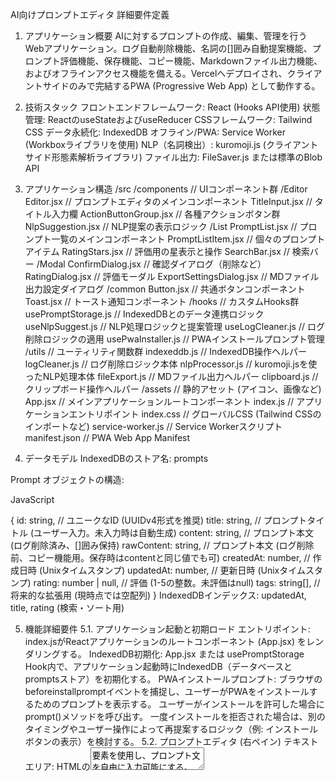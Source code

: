AI向けプロンプトエディタ 詳細要件定義
1. アプリケーション概要
AIに対するプロンプトの作成、編集、管理を行うWebアプリケーション。ログ自動削除機能、名詞の[]囲み自動提案機能、プロンプト評価機能、保存機能、コピー機能、Markdownファイル出力機能、およびオフラインアクセス機能を備える。Vercelへデプロイされ、クライアントサイドのみで完結するPWA (Progressive Web App) として動作する。

2. 技術スタック
フロントエンドフレームワーク: React (Hooks API使用)
状態管理: ReactのuseStateおよびuseReducer
CSSフレームワーク: Tailwind CSS
データ永続化: IndexedDB
オフライン/PWA: Service Worker (Workboxライブラリを使用)
NLP（名詞検出）: kuromoji.js (クライアントサイド形態素解析ライブラリ)
ファイル出力: FileSaver.js または標準のBlob API
3. アプリケーション構造
/src
  /components           // UIコンポーネント群
    /Editor
      Editor.jsx        // プロンプトエディタのメインコンポーネント
      TitleInput.jsx    // タイトル入力欄
      ActionButtonGroup.jsx // 各種アクションボタン群
      NlpSuggestion.jsx   // NLP提案の表示ロジック
    /List
      PromptList.jsx      // プロンプト一覧のメインコンポーネント
      PromptListItem.jsx  // 個々のプロンプトアイテム
      RatingStars.jsx     // 評価用の星表示と操作
      SearchBar.jsx       // 検索バー
    /Modal
      ConfirmDialog.jsx   // 確認ダイアログ（削除など）
      RatingDialog.jsx    // 評価モーダル
      ExportSettingsDialog.jsx // MDファイル出力設定ダイアログ
    /common
      Button.jsx          // 共通ボタンコンポーネント
      Toast.jsx           // トースト通知コンポーネント
  /hooks                // カスタムHooks群
    usePromptStorage.js   // IndexedDBとのデータ連携ロジック
    useNlpSuggest.js      // NLP処理ロジックと提案管理
    useLogCleaner.js      // ログ削除ロジックの適用
    usePwaInstaller.js    // PWAインストールプロンプト管理
  /utils                // ユーティリティ関数群
    indexeddb.js          // IndexedDB操作ヘルパー
    logCleaner.js         // ログ削除ロジック本体
    nlpProcessor.js       // kuromoji.jsを使ったNLP処理本体
    fileExport.js         // MDファイル出力ヘルパー
    clipboard.js          // クリップボード操作ヘルパー
  /assets               // 静的アセット (アイコン、画像など)
  App.jsx               // メインアプリケーションルートコンポーネント
  index.js              // アプリケーションエントリポイント
  index.css             // グローバルCSS (Tailwind CSSのインポートなど)
  service-worker.js     // Service Workerスクリプト
  manifest.json         // PWA Web App Manifest
4. データモデル
IndexedDBのストア名: prompts

Prompt オブジェクトの構造:

JavaScript

{
  id: string,                 // ユニークなID (UUIDv4形式を推奨)
  title: string,              // プロンプトタイトル (ユーザー入力。未入力時は自動生成)
  content: string,            // プロンプト本文 (ログ削除済み、[]囲み保持)
  rawContent: string,         // プロンプト本文 (ログ削除前、コピー機能用。保存時はcontentと同じ値でも可)
  createdAt: number,          // 作成日時 (Unixタイムスタンプ)
  updatedAt: number,          // 更新日時 (Unixタイムスタンプ)
  rating: number | null,      // 評価 (1-5の整数。未評価はnull)
  tags: string[],             // 将来的な拡張用 (現時点では空配列)
}
IndexedDBインデックス: updatedAt, title, rating (検索・ソート用)

5. 機能詳細要件
5.1. アプリケーション起動と初期ロード
エントリポイント: index.jsがReactアプリケーションのルートコンポーネント (App.jsx) をレンダリングする。
IndexedDB初期化: App.jsx または usePromptStorage Hook内で、アプリケーション起動時にIndexedDB（データベースとpromptsストア）を初期化する。
PWAインストールプロンプト:
ブラウザのbeforeinstallpromptイベントを捕捉し、ユーザーがPWAをインストールするためのプロンプトを表示する。
ユーザーがインストールを許可した場合にprompt()メソッドを呼び出す。
一度インストールを拒否された場合は、別のタイミングやユーザー操作によって再提案するロジック（例: インストールボタンの表示）を検討する。
5.2. プロンプトエディタ (右ペイン)
テキストエリア:
HTMLの<textarea>要素を使用し、プロンプト文を自由に入力可能にする。
リアルタイムで文字数カウンターを表示する。
Undo/Redo機能はブラウザ標準のテキストエリア機能に依存する。
名詞の[]囲み自動提案機能 (useNlpSuggest.js / nlpProcessor.js):
検出ロジック:
kuromoji.jsをクライアントサイドでロードし、ユーザーがテキストを入力するたびに形態素解析を行う。
形態素解析結果から品詞が「名詞」と判定された単語を抽出する。
入力停止後、0.5秒程度のデバウンス処理を挟んでNLP処理を実行し、パフォーマンスへの影響を最小限に抑える。
提案UI:
検出された名詞の直後または下部に、ユーザーがその名詞を[]で囲むことを視覚的に提案するUI要素（例: 小さなアイコン、ハイライト、ツールチップ）を表示する。
ユーザーが提案UIをクリックまたはタップすると、該当の名詞がエディタ内で自動的に[と]で囲まれる。
ユーザー設定: アプリケーション設定画面（将来的に実装）で、この機能の有効/無効を切り替えられるようにする。デフォルトは有効。
アクションボタン群 (ActionButtonGroup.jsx):
「保存」ボタン:
クリック時、エディタの現在の内容をuseLogCleaner.jsで定義されたログ削除ロジックに通し、cleanContentを生成する。
タイトル入力欄が空の場合、"新規プロンプト_" + 現在日時 (YYYYMMDD_HHmmss)をデフォルトタイトルとし、ユーザーには変更を促す。
usePromptStorage.jsのsavePrompt関数を呼び出し、Promptオブジェクト（id、title、content=cleanContent、createdAt、updatedAt、rating=null、tags=[]）をIndexedDBに保存または更新する。
保存成功後、ユーザーに「プロンプトを保存しました！」のようなトースト通知を表示する。
「コピー」ボタン:
クリック時、エディタの現在の全内容（ログや[]囲みを含む）をclipboard.jsユーティリティを使用してクリップボードにコピーする。
コピー成功後、ユーザーに「クリップボードにコピーしました」のようなトースト通知を表示する。
「MDファイルで出力」ボタン:
クリック時、現在のエディタ内容（ログ削除済み、[]囲み保持）をMarkdown形式のファイルとして生成し、ダウンロードダイアログを表示する。
ファイル名は、プロンプトタイトル（サニタイズ済み）を基に、デフォルトで{タイトル}_YYYYMMDD_HHmmss.mdとする。
fileExport.jsユーティリティを使用し、Blobオブジェクトを生成してダウンロードトリガーを実行する。
「新規作成」ボタン:
クリック時、エディタのテキストエリアとタイトル入力欄をクリアする。
左ペインのプロンプトリストで現在選択されているアイテムのハイライトを解除し、新規プロンプト作成モードにする。
5.3. 保存済みプロンプト一覧/管理 (左ペイン)
プロンプト一覧 (PromptList.jsx):
usePromptStorage.jsを通じてIndexedDBから全てのプロンプトを読み込み、updatedAtの降順でソートして表示する。
各プロンプトアイテム (PromptListItem.jsx) は以下の情報を持つ:
プロンプトタイトル
更新日時
プロンプト内容のプレビュー（contentの先頭100文字程度を省略表示）
評価用の星アイコン (RatingStars.jsx)
削除ボタン
コピーして編集ボタン
プロンプトアイテムをクリックすると、そのプロンプトのcontentとtitleが右ペインのエディタにロードされ、編集可能な状態になる。
検索バー (SearchBar.jsx):
上部に検索入力欄を配置し、プロンプトのタイトルまたはcontentで部分一致検索をリアルタイムで実行し、リストに反映する。
プロンプト評価機能 (RatingStars.jsx / RatingDialog.jsx):
リストの各プロンプトアイテムに、現在の評価に応じた5つの星アイコン（例: ★★★☆☆）を表示する。
星アイコンをクリックすると、プロンプトIDと共に評価ダイアログ (RatingDialog.jsx) を表示する。
ダイアログ内でユーザーが1〜5の星を選択し、「評価を送信」ボタンをクリックすると、対象プロンプトのratingフィールドが更新され、リストに反映される。
削除ボタン:
各プロンプトアイテムにゴミ箱アイコンのボタンを配置。
クリック時、ConfirmDialog.jsxを介してユーザーに「このプロンプトを削除しますか？」という確認ダイアログを表示する。
ユーザーが削除を確定した場合、usePromptStorage.jsのdeletePrompt関数を呼び出してIndexedDBから対象プロンプトを削除し、リストを更新する。
コピーして編集ボタン:
各プロンプトアイテムにコピー＆編集アイコンのボタンを配置。
クリック時、選択されたプロンプトのcontentとtitleを右ペインのエディタにロードする。この際、新しいプロンプト作成モードとして扱い、右ペインの「保存」ボタンを押した際には新規IDで保存されるようにする。元のプロンプトは変更しない。
5.4. ログ削除ロジック (logCleaner.js)
logCleaner.jsは、与えられた文字列から以下のパターンを削除する関数を提供する。

コンソールログ:
console.log(...), console.error(...), console.warn(...), console.info(...), console.debug(...) の行を削除。
例: console.log('Hello'); → 削除
一般的なログレベル表記:
行頭または行中に[INFO], [DEBUG], [ERROR], [WARN], [FATAL], LOG:, INFO:, DEBUG:, ERROR: などの大文字ログレベル表記を含む行を削除。
例: [ERROR] An unexpected error occurred. → 削除
タイムスタンプ付きログ:
YYYY-MM-DD HH:MM:SS または YYYY/MM/DD HH:MM:SS などのタイムスタンプで始まる行を削除。
例: 2023-10-26 14:30:00 [INFO] User logged in. → 削除
スタックトレース:
Java/JavaScriptなどの典型的なスタックトレース行（例: at <function> (<file>:<line>:<column>)、Caused by:、java.lang.Exception: など）を削除。
特定の区切り線:
--- START LOG ---, --- END LOG ---, === LOG === のような明確なログブロックを示す区切り線に囲まれた内容を削除。これら区切り線自体も削除対象とする。
5.5. NLPによる名詞検出 (nlpProcessor.js)
nlpProcessor.jsは、kuromoji.jsを使用してテキストを形態素解析し、名詞を抽出する関数を提供する。

入力: プロンプトテキスト文字列
出力: 抽出された名詞の配列（各要素は { text: string, startIndex: number, endIndex: number } のオブジェクト）
設定: kuromoji.jsのデフォルト辞書を使用する。
6. PWA (Progressive Web App) 対応
Service Worker (service-worker.js):
Workboxライブラリ（workbox-webpack-pluginなど）を使用して実装する。
キャッシュ戦略: アプリの主要なHTML、CSS、JavaScriptファイル、および必要なアセット（アイコンなど）は、Cache FirstまたはStale-While-Revalidate戦略でキャッシュする。これにより、オフライン時でもアプリが起動・利用可能となる。
IndexedDBとの連携は、Service Workerからは直接行わず、クライアントサイドJS経由で行う。
Web App Manifest (manifest.json):
アプリの名前、ショートネーム、説明、テーマカラー、背景色、起動URL、表示モード（standalone）、アイコンなどを定義する。
ユーザーがホーム画面に追加できるようにする。
7. エラーハンドリングとユーザーエクスペリエンス
IndexedDB操作のエラー: 保存、読み込み、削除時のエラーは適切に捕捉し、ユーザーに分かりやすいトースト通知で伝える。
NLP処理のエラー: kuromoji.jsのロード失敗や処理エラーが発生した場合も、適切にハンドリングし、ユーザーにその旨を通知する。機能が一時的に無効になる場合があることを示す。
空の状態: プロンプトが一つも保存されていない場合、左ペインのリスト領域に「プロンプトがまだありません。右のエディタで作成しましょう！」のようなメッセージを表示する。
ローディング状態: IndexedDBからのデータ読み込みなど、時間がかかる処理がある場合は、適切なローディングインジケーター（スピナーなど）を表示する。
通知: 主要な操作（保存完了、コピー完了など）には、短時間のトースト通知を使用し、ユーザーにフィードバックを提供する。
データ喪失への警告: アプリケーションのフッターやヘルプページなどで、データがブラウザのローカルストレージ（IndexedDB）に保存されること、ブラウザのキャッシュクリアなどでデータが失われる可能性があることをユーザーに明確に告知する。定期的なMDファイルエクスポートを推奨する。
8. テスト戦略
AIは以下のテストコードを生成し、実装に含めるべきである。

単体テスト:
logCleaner.js: 各ログパターンに対する削除の正確性をテストする。
nlpProcessor.js: kuromoji.jsを使用した名詞検出の正確性、出力フォーマットをテストする。
indexeddb.js: IndexedDBのCRUD (Create, Read, Update, Delete) 操作の正確性をテストする。
各カスタムHook: それぞれのロジックが正しく動作するかをテストする。
結合テスト:
「保存」ボタンクリック時のログ削除とIndexedDBへの保存フロー。
プロンプトアイテムクリック時のエディタへのロードフロー。
「コピーして編集」機能の動作。
PWAテスト:
Service Workerが正しく登録され、主要なアセットがキャッシュされるか。
オフライン時にアプリが正しく起動し、機能が利用できるか。
Web App Manifestが正しく機能し、ホーム画面への追加が可能か。
エッジケーステスト:
空のプロンプト、非常に長いプロンプト、特殊文字を含むプロンプト。
ログパターンが非常に複雑なケース。
IndexedDBが空の状態やエラー状態。
NLPが名詞を検出しない場合。
ネットワーク接続がない状態での各種機能の挙動。
9. 開発環境とデプロイメント
開発環境: Reactアプリケーションの標準的な開発環境（例: Vite, Create React Appなど）を使用し、ホットリロード機能などを活用する。
ビルド: プロジェクトはVercelへデプロイ可能な形式にビルドされる（例: npm run build）。
デプロイ: Gitリポジトリ（GitHubなど）とVercelを連携させ、コードのプッシュをトリガーとした自動デプロイを設定する。
